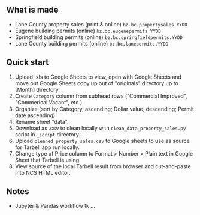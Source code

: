 What is made
------------
* Lane County property sales (print & online) `bz.bc.propertysales.YYDD`
* Eugene building permits (online) `bz.bc.eugenepermits.YYDD`
* Springfield building permits (online) `bz.bc.springfieldpermits.YYDD`
* Lane County building permits (online) `bz.bc.lanepermits.YYDD`

Quick start
-----------

1. Upload .xls to Google Sheets to view, open with Google Sheets and move out Google Sheets copy up out of "originals" directory up to [Month] directory.
1. Create `Category` column from subhead rows ("Commercial Improved", "Commerical Vacant", etc.)
1. Organize (sort by Category, ascending; Dollar value, descending; Permit date ascending).
1. Rename sheet "data".
1. Download as .csv to clean locally with `clean_data_property_sales.py` script in `_script` directory.
1. Upload `cleaned_property_sales.csv` to Google sheets to use as source for Tarbell app run locally.
1. Change type of Price column to Format > Number > Plain text in Google Sheet that Tarbell is using.
1. View source of the local Tarbell result from browser and cut-and-paste into NCS HTML editor.

Notes
--------------

* Jupyter & Pandas workflow tk ... 
